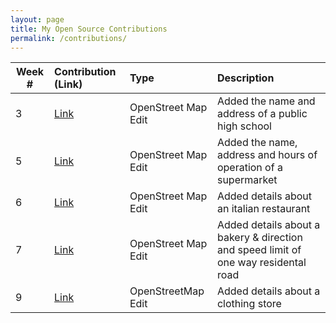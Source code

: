 ```yaml
---
layout: page
title: My Open Source Contributions
permalink: /contributions/
---
```


<!--
Type of the contribution should be "Wikipedia edit", "OpenStreet Map feature", "Project Documentation", "Project Code", "Blog Edit", etc.

The description should include a brief summary of what you did.

Replace the first row below with your contribution.

-->





| Week #       | Contribution (Link)  | Type  | Description |
|---|:---|:---|:---|
| 3 | [Link](https://www.openstreetmap.org/changeset/74404582#map=19/40.71764/-73.68991) | OpenStreet Map Edit | Added the name and address of a public high school     |
| 5 | [Link](https://www.openstreetmap.org/changeset/75049745) | OpenStreet Map Edit  | Added the name, address and hours of operation of a supermarket    |
| 6 | [Link](https://www.openstreetmap.org/changeset/75353777) | OpenStreet Map Edit | Added details about an italian restaurant  |
| 7 | [Link](https://www.openstreetmap.org/changeset/75639329#map=15/40.6965/-73.6933) | OpenStreet Map Edit | Added details about a bakery & direction and speed limit of one way residental road |
| 9 | [Link](https://www.openstreetmap.org/changeset/76250445) | OpenStreetMap Edit | Added details about a clothing store |
